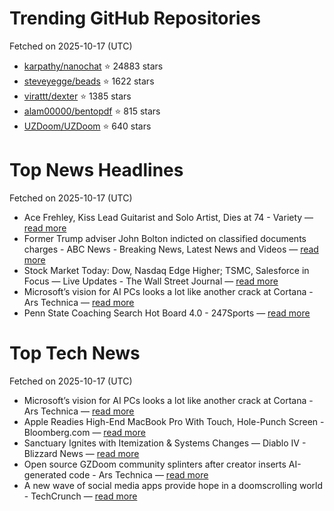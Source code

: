 # Trending GitHub Repositories
Fetched on 2025-10-17 (UTC)

- [karpathy/nanochat](https://github.com/karpathy/nanochat) ⭐ 24883 stars
- [steveyegge/beads](https://github.com/steveyegge/beads) ⭐ 1622 stars
- [virattt/dexter](https://github.com/virattt/dexter) ⭐ 1385 stars
- [alam00000/bentopdf](https://github.com/alam00000/bentopdf) ⭐ 815 stars
- [UZDoom/UZDoom](https://github.com/UZDoom/UZDoom) ⭐ 640 stars

# Top News Headlines
Fetched on 2025-10-17 (UTC)
- Ace Frehley, Kiss Lead Guitarist and Solo Artist, Dies at 74 - Variety — [read more](https://variety.com/2025/music/news/ace-frehley-kiss-lead-guitarist-dead-1236554943/)
- Former Trump adviser John Bolton indicted on classified documents charges - ABC News - Breaking News, Latest News and Videos — [read more](https://abcnews.go.com/US/prosecutors-expected-seek-grand-jury-indictment-former-trump/story?id\\u003d126472878)
- Stock Market Today: Dow, Nasdaq Edge Higher; TSMC, Salesforce in Focus — Live Updates - The Wall Street Journal — [read more](https://www.wsj.com/livecoverage/stock-market-today-dow-sp-500-nasdaq-10-16-2025)
- Microsoft’s vision for AI PCs looks a lot like another crack at Cortana - Ars Technica — [read more](https://arstechnica.com/gadgets/2025/10/microsofts-vision-for-ai-pcs-looks-a-lot-like-another-crack-at-cortana/)
- Penn State Coaching Search Hot Board 4.0 - 247Sports — [read more](https://247sports.com/college/penn-state/longformarticle/penn-state-football-coaching-search-hot-board-curt-cignetti-pat-kraft-terry-smith-matt-rhole-urban-meyer-eli-drinkwitz-256620241/)

# Top Tech News
Fetched on 2025-10-17 (UTC)
- Microsoft’s vision for AI PCs looks a lot like another crack at Cortana - Ars Technica — [read more](https://arstechnica.com/gadgets/2025/10/microsofts-vision-for-ai-pcs-looks-a-lot-like-another-crack-at-cortana/)
- Apple Readies High-End MacBook Pro With Touch, Hole-Punch Screen - Bloomberg.com — [read more](https://www.bloomberg.com/news/articles/2025-10-16/apple-readies-high-end-macbook-pro-with-touch-hole-punch-screen)
- Sanctuary Ignites with Itemization & Systems Changes — Diablo IV - Blizzard News — [read more](https://news.blizzard.com/en-us/article/24243142/sanctuary-ignites-with-itemization-systems-changes)
- Open source GZDoom community splinters after creator inserts AI-generated code - Ars Technica — [read more](https://arstechnica.com/gaming/2025/10/civil-war-gzdoom-fan-developers-split-off-over-use-of-chatgpt-generated-code/)
- A new wave of social media apps provide hope in a doomscrolling world - TechCrunch — [read more](https://techcrunch.com/2025/10/16/a-new-wave-of-social-media-apps-provide-hope-in-a-doomscrolling-world/)
